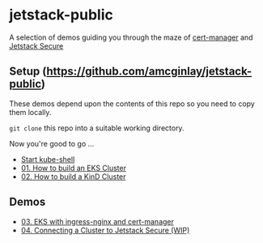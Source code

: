 # jetstack-public

A selection of demos guiding you through the maze of [cert-manager](https://cert-manager.io/) and [Jetstack Secure](https://platform.jetstack.io)

## Setup (https://github.com/amcginlay/jetstack-public)

These demos depend upon the contents of this repo so you need to copy them locally.

`git clone` this repo into a suitable working directory.

Now you're good to go ...

* [Start kube-shell](https://github.com/amcginlay/kube-shell)
* [01. How to build an EKS Cluster](demos/01-build-eks-cluster/README.md)
* [02. How to build a KinD Cluster](demos/02-build-kind-cluster/README.md)

## Demos
* [03. EKS with ingress-nginx and cert-manager](demos/03-eks-ingress-nginx-cert-manager/README.md)
* [04. Connecting a Cluster to Jetstack Secure (WIP)](demos/04-connect-cluster-to-jss/README.md)

